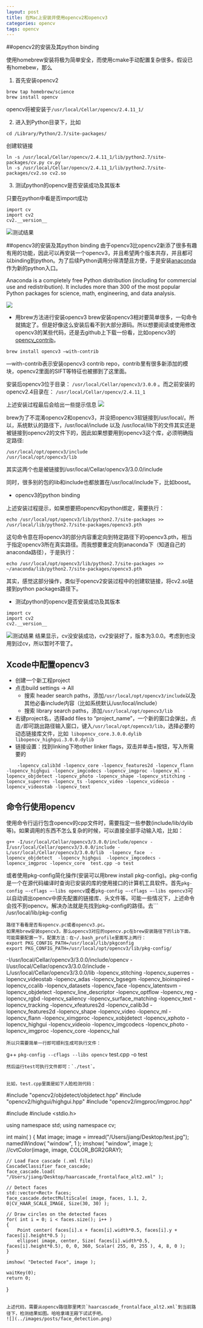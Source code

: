 ```yaml
---
layout: post
title: 在Mac上安装并使用opencv2和opencv3
categories: opencv
tags: opencv
---
```


##opencv2的安装及其python binding

使用homebrew安装将极为简单安全，而使用cmake手动配置复杂很多。假设已有homebew，那么

1. 首先安装opencv2

```
brew tap homebrew/science
brew install opencv
```
opencv将被安装于`/usr/local/Cellar/opencv/2.4.11_1/`

2. 进入到Python目录下，比如

```
cd /Library/Python/2.7/site-packages/
```
创建软链接

```
ln -s /usr/local/Cellar/opencv/2.4.11_1/lib/python2.7/site-packages/cv.py cv.py
ln -s /usr/local/Cellar/opencv/2.4.11_1/lib/python2.7/site-packages/cv2.so cv2.so
```

3. 测试python的opencv是否安装成功及其版本

只要在python中看是否import成功

```
import cv
import cv2
cv2.__version__
```

![测试结果](../images/posts/opencv2_version.png)

##opencv3的安装及其python binding
由于opencv3比opencv2新添了很多有趣有用的功能，因此可以再安装一个opencv3，并且希望两个版本共存，并且都可以binding到python。为了后续Python调用分得清楚且方便，于是安装[anaconda](https://www.continuum.io/downloads)作为新的python入口。

>
Anaconda is a completely free Python distribution (including for commercial use and redistribution). It includes more than 300 of the most popular Python packages for science, math, engineering, and data analysis.

![](../images/posts/anaconda_install.png)


- 用brew方法进行安装opencv3
brew安装opencv3相对要简单很多，一句命令就搞定了。但是好像这么安装后看不到大部分源码。所以想要阅读或使用修改opencv3的某些代码，还是去github上下载一份看，比如opencv3的[opencv_contrib](https://github.com/Itseez/opencv_contrib)。

```
brew install opencv3 —with-contrib
```

—with-contrib表示安装opencv3 contrib repo，contrib里有很多新添加的模块，opencv2里面的SIFT等特征也被挪到了这里面。

安装后opencv3位于目录：
`/usr/local/Cellar/opencv3/3.0.0`
。而之前安装的opencv2.4目录在：
`/usr/local/Cellar/opencv/2.4.11_1`

上述安装过程最后会给出一些提示信息
![](../images/posts/opencv3_install.png)

brew为了不混淆opencv2和opencv3，并没把opencv3软链接到/usr/local/。所以，系统默认的路径下，/usr/local/include 以及 /usr/local/lib下的文件其实还是被链接到opencv2的文件下的，因此如果想要用到opencv3这个库，必须明确指定路径:

```
/usr/local/opt/opencv3/include
/usr/local/opt/opencv3/lib
```
其实这两个也是被链接到/usr/local/Cellar/opencv3/3.0.0/include

同时，很多别的包的lib和include也都放置在/usr/local/include下，比如boost。

- opencv3的python binding

上述安装过程提示，如果想要把opencv和python绑定，需要执行：

```
echo /usr/local/opt/opencv3/lib/python2.7/site-packages >> /usr/local/lib/python2.7/site-packages/opencv3.pth
```
这句命令意在将opencv3的部分内容重定向到特定路径下的opencv3.pth，相当于指定opencv3所在真实路径。而我想要重定向到anaconda下（知道自己的anaconda路径），于是执行：

```
echo /usr/local/opt/opencv3/lib/python2.7/site-packages >> ~/anaconda/lib/python2.7/site-packages/opencv3.pth
```
其实，感觉这部分操作，类似于opencv2安装过程中的创建软链接，将cv2.so链接到python packages路径下。

- 测试python的opencv是否安装成功及其版本


```
import cv
import cv2
cv2.__version__
```

![测试结果](../images/posts/opencv3_version.png)
结果显示，cv没安装成功，cv2安装好了，版本为3.0.0。考虑到也没用到过cv，所以暂时不管了。 



## Xcode中配置opencv3

- 创建一个新工程project
- 点击build settings -> All
	- 搜索 header search paths，添加`/usr/local/opt/opencv3/include`以及其他必备include内容（比如系统默认/usr/local/include）
	- 搜索 library search paths，添加`/usr/local/opt/opencv3/lib` 
- 右键project名，选择add files to “project_name”，一个新的窗口会弹出，点击`/`即可跳出路径输入窗口，键入`/usr/local/opt/opencv3/lib`，选择必要的动态链接库文件，比如```
          libopencv_core.3.0.0.dylib
          libopencv_highgui.3.0.0.dylib```
- 链接设置：找到linking下地other linker flags，双击并单击+按钮，写入所需要的

```
    -lopencv_calib3d -lopencv_core -lopencv_features2d -lopencv_flann -lopencv_highgui -lopencv_imgcodecs -lopencv_imgproc -lopencv_ml -lopencv_objdetect -lopencv_photo -lopencv_shape -lopencv_stitching -lopencv_superres -lopencv_ts -lopencv_video -lopencv_videoio -lopencv_videostab -lopencv_text
```


## 命令行使用opencv

使用命令行运行包含opencv的cpp文件时，需要指定一些参数(include/lib/dylib等)。如果调用的东西不怎么复杂的时候，可以直接全部手动输入哈，比如：

```
g++ -I/usr/local/Cellar/opencv3/3.0.0/include/opencv -I/usr/local/Cellar/opencv3/3.0.0/include -L/usr/local/Cellar/opencv3/3.0.0/lib  -lopencv_face  -lopencv_objdetect  -lopencv_highgui  -lopencv_imgcodecs -lopencv_imgproc -lopencv_core  test.cpp -o test

```

或者使用pkg-config简化操作(安装可以用brew install pkg-config)。pkg-config是一个在源代码编译时查询已安装的库的使用接口的计算机工具软件。首先`pkg-config —-cflags —-libs opencv`或者`pkg-config —-cflags —-libs opencv3`可以自动调出opencv中原先配置的链接库、头文件等。可能一些情况下，上述命令会找不到opencv。解决办法就是先找到pkg-config的路径。去```
/usr/local/lib/pkg-config
```
路径下看看是否有opencv.pc或者opencv3.pc。
如果用brew安装opencv3，那么opencv3对应的opencv.pc在brew安装路径下的lib下面，可能需要配置一下。配置方法：在~/.bash_profile里面写上两行：
export PKG_CONFIG_PATH=/usr/local/lib/pkgconfig
export PKG_CONFIG_PATH=/usr/local/opt/opencv3/lib/pkg-config/

```
-I/usr/local/Cellar/opencv3/3.0.0/include/opencv -I/usr/local/Cellar/opencv3/3.0.0/include -L/usr/local/Cellar/opencv3/3.0.0/lib -lopencv_stitching -lopencv_superres -lopencv_videostab -lopencv_adas -lopencv_bgsegm -lopencv_bioinspired -lopencv_ccalib -lopencv_datasets -lopencv_face -lopencv_latentsvm -lopencv_objdetect -lopencv_line_descriptor -lopencv_optflow -lopencv_reg -lopencv_rgbd -lopencv_saliency -lopencv_surface_matching -lopencv_text -lopencv_tracking -lopencv_xfeatures2d -lopencv_calib3d -lopencv_features2d -lopencv_shape -lopencv_video -lopencv_ml -lopencv_flann -lopencv_ximgproc -lopencv_xobjdetect -lopencv_xphoto -lopencv_highgui -lopencv_videoio -lopencv_imgcodecs -lopencv_photo -lopencv_imgproc -lopencv_core -lopencv_hal
```
所以只需要简单一行即可顺利生成可执行文件：

```
g++ `pkg-config --cflags --libs opencv` test.cpp -o test
```
然后运行test可执行文件即可：`./test`。


比如，test.cpp里面是如下人脸检测代码：

```
#include "opencv2/objdetect/objdetect.hpp"
#include "opencv2/highgui/highgui.hpp"
#include "opencv2/imgproc/imgproc.hpp"
    
#include <iostream>
#include <stdio.h>
    
using namespace std;
using namespace cv;

int main( )
{
    Mat image;
    image = imread("/Users/jiang/Desktop/test.jpg");
    namedWindow( "window", 1 );
    imshow( "window", image );
    //cvtColor(image, image, COLOR_BGR2GRAY);
    
    // Load Face cascade (.xml file)
    CascadeClassifier face_cascade;
    face_cascade.load( "/Users/jiang/Desktop/haarcascade_frontalface_alt2.xml" );
    
    // Detect faces
    std::vector<Rect> faces;
    face_cascade.detectMultiScale( image, faces, 1.1, 2, 0|CV_HAAR_SCALE_IMAGE, Size(30, 30) );
    
    // Draw circles on the detected faces
    for( int i = 0; i < faces.size(); i++ )
    {
        Point center( faces[i].x + faces[i].width*0.5, faces[i].y + faces[i].height*0.5 );
        ellipse( image, center, Size( faces[i].width*0.5, faces[i].height*0.5), 0, 0, 360, Scalar( 255, 0, 255 ), 4, 8, 0 );
    }
    
    imshow( "Detected Face", image );
    
    waitKey(0);                   
    return 0;
}
```

上述代码，需要从opencv路径那里拷贝`haarcascade_frontalface_alt2.xml`到当前路径下，检测结果如图。哈哈拿靖王殿下试试手吧。
![](../images/posts/face_detection.png)
